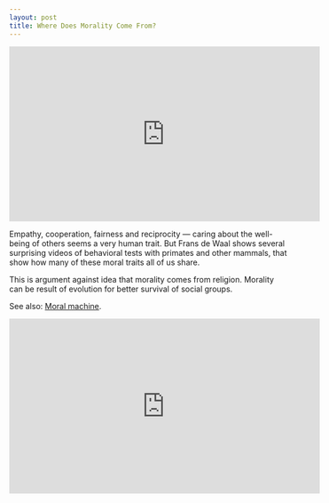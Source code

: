 ```yaml
---
layout: post
title: Where Does Morality Come From?
---
```


<div class=flex-video>
  <iframe width="560" height="315" src="https://www.youtube.com/embed/b_Lm49XVkGQ?rel=0" frameborder="0" allowfullscreen></iframe>
</div>

Empathy, cooperation, fairness and reciprocity &mdash; caring about the well-being of others seems a very human trait. But Frans de Waal shows several surprising videos of behavioral tests with primates and other mammals, that show how many of these moral traits all of us share.

This is argument against idea that morality comes from religion. Morality can be result of evolution for better survival of social groups.

See also: [Moral machine](http://moralmachine.mit.edu/).


<div class=flex-video>
  <iframe width="560" height="315" src="https://www.youtube.com/embed/YMnEpOsGH4o?rel=0" frameborder="0" allowfullscreen></iframe>
</div>
